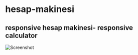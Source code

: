 # hesap-makinesi
## responsive hesap makinesi- responsive calculator
![Screenshot](https://user-images.githubusercontent.com/98260376/230790320-802d3acb-3b2d-4cc3-88aa-2d1365591a8a.png)
